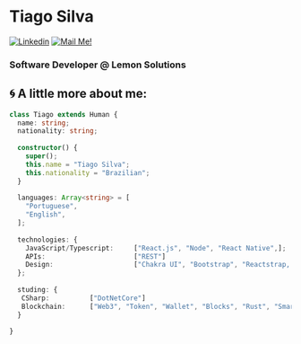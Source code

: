 # Tiago Silva


[![Linkedin](https://img.shields.io/badge/-Connect-blue?style=flat-square&logo=Linkedin&logoColor=white&link=https://www.linkedin.com/in/arthur-andrade-fullstack-dev/)](https://www.linkedin.com/in/tiago-silva-8885811a0/)
[![Mail Me!](https://img.shields.io/badge/-Contact%20Me!-c14438?style=flat-square&logo=Gmail&logoColor=white&link=mailto:arthur.diegoo@hotmail.com)](mailto:tiagosilva0922@gmail.com)

### Software Developer @ Lemon Solutions

## 🌀 A little more about me:

```typescript
class Tiago extends Human {
  name: string;
  nationality: string;
  
  constructor() {
    super();
    this.name = "Tiago Silva";
    this.nationality = "Brazilian";
  }
  
  languages: Array<string> = [
    "Portuguese",
    "English",
  ];
  
  technologies: {
    JavaScript/Typescript:     ["React.js", "Node", "React Native",];   
    APIs:                      ["REST"]
    Design:                    ["Chakra UI", "Bootstrap", "Reactstrap, CSS, SCSS, SASS"];
  };
  
  studing: {
   CSharp:          ["DotNetCore"]
   Blockchain:      ["Web3", "Token", "Wallet", "Blocks", "Rust", "Smar Contracts"]
  }

}
```

